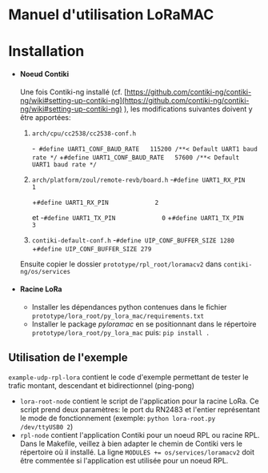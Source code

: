 # Manuel d'utilisation LoRaMAC

# Installation

-   #### Noeud Contiki

    Une fois Contiki-ng installé (cf. [https://github.com/contiki-ng/contiki-ng/wiki#setting-up-contiki-ng](https://github.com/contiki-ng/contiki-ng/wiki#setting-up-contiki-ng) ), les modifications suivantes doivent y être apportées:

    1.   `arch/cpu/cc2538/cc2538-conf.h`

         -` #define UART1_CONF_BAUD_RATE   115200 /**< Default UART1 baud rate */`
         +`#define UART1_CONF_BAUD_RATE   57600 /**< Default UART1 baud rate */`

    2.   `arch/platform/zoul/remote-revb/board.h`
         -`#define UART1_RX_PIN             1`

         +`#define UART1_RX_PIN             2` 

         et 
         -`#define UART1_TX_PIN             0`
         +`#define UART1_TX_PIN             3`

    3.   `contiki-default-conf.h`
         -`#define UIP_CONF_BUFFER_SIZE 1280`
         +`#define UIP_CONF_BUFFER_SIZE 279`

    Ensuite copier le dossier `prototype/rpl_root/loramacv2` dans `contiki-ng/os/services`

-   #### Racine LoRa

    -   Installer les dépendances python contenues dans le fichier `prototype/lora_root/py_lora_mac/requirements.txt`
    -   Installer le package *pyloramac* en se positionnant dans le répertoire `prototype/lora_root/py_lora_mac` puis: `pip install .`

## Utilisation de l'exemple

`example-udp-rpl-lora` contient le code d'exemple permettant de tester le trafic montant, descendant et bidirectionnel (ping-pong)

-   `lora-root-node` contient le script de l'application pour la racine LoRa. Ce script prend deux paramètres: le port du RN2483 et l'entier représentant le mode de fonctionnement (exemple: `python lora-root.py /dev/ttyUSB0 2`)
-   `rpl-node` contient l'application Contiki pour un noeud RPL ou racine RPL. Dans le Makefile, veillez à bien adapter le chemin de Contiki vers le répertoire où il installé.  La ligne `MODULES += os/services/loramacv2` doit être commentée si l'application est utilisée pour un noeud RPL.